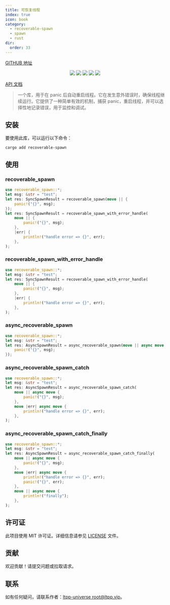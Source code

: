 ```yaml
---
title: 可恢复线程
index: true
icon: book
category:
  - recoverable-spawn
  - spawn
  - rust
dir:
  order: 33
---
```


<Share colorful />

[GITHUB 地址](https://github.com/ltpp-universe/recoverable-spawn)

<center>

[![](https://img.shields.io/crates/v/recoverable-spawn.svg)](https://crates.io/crates/recoverable-spawn)
[![](https://img.shields.io/crates/d/recoverable-spawn.svg)](https://img.shields.io/crates/d/recoverable-spawn.svg)
[![](https://docs.rs/recoverable-spawn/badge.svg)](https://docs.rs/recoverable-spawn)
[![](https://github.com/ltpp-universe/recoverable-spawn/workflows/Rust/badge.svg)](https://github.com/ltpp-universe/recoverable-spawn/actions?query=workflow:Rust)
[![](https://img.shields.io/crates/l/recoverable-spawn.svg)](./LICENSE)

</center>

[API 文档](https://docs.rs/recoverable-spawn/latest/recoverable_spawn/)

> 一个库，用于在 panic 后自动重启线程。它在发生意外错误时，确保线程继续运行。它提供了一种简单有效的机制，捕获 panic，重启线程，并可以选择性地记录错误，用于监控和调试。

## 安装

要使用此库，可以运行以下命令：

```shell
cargo add recoverable-spawn
```

## 使用

### recoverable_spawn

```rust
use recoverable_spawn::*;
let msg: &str = "test";
let res: SyncSpawnResult = recoverable_spawn(move || {
    panic!("{}", msg);
});
let res: SyncSpawnResult = recoverable_spawn_with_error_handle(
    move || {
        panic!("{}", msg);
    },
    |err| {
        println!("handle error => {}", err);
    },
);
```

### recoverable_spawn_with_error_handle

```rust
use recoverable_spawn::*;
let msg: &str = "test";
let res: SyncSpawnResult = recoverable_spawn_with_error_handle(
    move || {
        panic!("{}", msg);
    },
    |err| {
        println!("handle error => {}", err);
    },
);
```

### async_recoverable_spawn

```rust
use recoverable_spawn::*;
let msg: &str = "test";
let res: AsyncSpawnResult = async_recoverable_spawn(move || async move {
    panic!("{}", msg);
});
```

### async_recoverable_spawn_catch

```rust
use recoverable_spawn::*;
let msg: &str = "test";
let res: AsyncSpawnResult = async_recoverable_spawn_catch(
    move || async move {
        panic!("{}", msg);
    },
    move |err| async move {
        println!("handle error => {}", err);
    },
);
```

### async_recoverable_spawn_catch_finally

```rust
use recoverable_spawn::*;
let msg: &str = "test";
let res: AsyncSpawnResult = async_recoverable_spawn_catch_finally(
    move || async move {
        panic!("{}", msg);
    },
    move |err| async move {
        println!("handle error => {}", err);
        panic!("{}", err);
    },
    move || async move {
        println!("finally");
    },
);
```

## 许可证

此项目使用 MIT 许可证。详细信息请参见 [LICENSE](LICENSE) 文件。

## 贡献

欢迎贡献！请提交问题或拉取请求。

## 联系

如有任何疑问，请联系作者：[ltpp-universe <root@ltpp.vip>](mailto:root@ltpp.vip)。

<Bottom />
